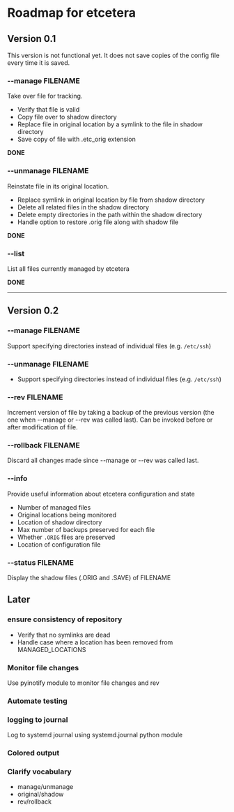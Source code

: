 # Roadmap for etcetera #

## Version 0.1 ##

This version is not functional yet. It does not save copies of the config file every time it is saved.

### --manage FILENAME ###

Take over file for tracking.

* Verify that file is valid
* Copy file over to shadow directory
* Replace file in original location by a symlink to the file in shadow directory
* Save copy of file with .etc_orig extension

**DONE**

### --unmanage FILENAME ###

Reinstate file in its original location.

* Replace symlink in original location by file from shadow directory
* Delete all related files in the shadow directory
* Delete empty directories in the path within the shadow directory
* Handle option to restore .orig file along with shadow file

**DONE**

### --list ###

List all files currently managed by etcetera

**DONE**

_________

## Version 0.2 ##

### --manage FILENAME ###

Support specifying directories instead of individual files (e.g. `/etc/ssh`)

### --unmanage FILENAME ###

* Support specifying directories instead of individual files (e.g. `/etc/ssh`)

### --rev FILENAME ###

Increment version of file by taking a backup of the previous version (the one when --manage or --rev was called last).
Can be invoked before or after modification of file.

### --rollback FILENAME ###

Discard all changes made since --manage or --rev was called last.

### --info ###

Provide useful information about etcetera configuration and state

* Number of managed files
* Original locations being monitored
* Location of shadow directory
* Max number of backups preserved for each file
* Whether `.ORIG` files are preserved
* Location of configuration file

### --status FILENAME ###

Display the shadow files (.ORIG and .SAVE) of FILENAME

## Later ##

### ensure consistency of repository ### 

* Verify that no symlinks are dead
* Handle case where a location has been removed from MANAGED_LOCATIONS

### Monitor file changes ###

Use pyinotify module to monitor file changes and rev

### Automate testing ###

### logging to journal ###

Log to systemd journal using systemd.journal python module

### Colored output ###

### Clarify vocabulary ###

* manage/unmanage
* original/shadow
* rev/rollback